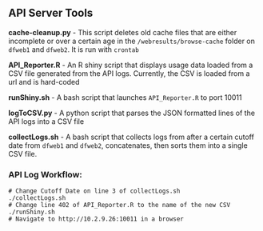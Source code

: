 ## API Server Tools
**cache-cleanup.py** - This script deletes old cache files that are either incomplete or over a certain age in the `/webresults/browse-cache` folder on `dfweb1` and `dfweb2`. It is run with `crontab`

**API_Reporter.R** - An R shiny script that displays usage data loaded from a CSV file generated from the API logs. Currently, the CSV is loaded from a url and is hard-coded

**runShiny.sh** - A bash script that launches `API_Reporter.R` to port 10011

**logToCSV.py** - A python script that parses the JSON formatted lines of the API logs into a CSV file

**collectLogs.sh** -  A bash script that collects logs from after a certain cutoff date from `dfweb1` and `dfweb2`, concatenates, then sorts them into a single CSV file.

### API Log Workflow:
```
# Change Cutoff Date on line 3 of collectLogs.sh
./collectLogs.sh
# Change line 402 of API_Reporter.R to the name of the new CSV
./runShiny.sh
# Navigate to http://10.2.9.26:10011 in a browser
```